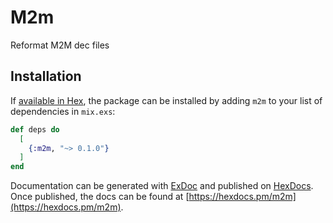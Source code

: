 # M2m

Reformat M2M dec files

## Installation

If [available in Hex](https://hex.pm/docs/publish), the package can be installed
by adding `m2m` to your list of dependencies in `mix.exs`:

```elixir
def deps do
  [
    {:m2m, "~> 0.1.0"}
  ]
end
```

Documentation can be generated with [ExDoc](https://github.com/elixir-lang/ex_doc)
and published on [HexDocs](https://hexdocs.pm). Once published, the docs can
be found at [https://hexdocs.pm/m2m](https://hexdocs.pm/m2m).

